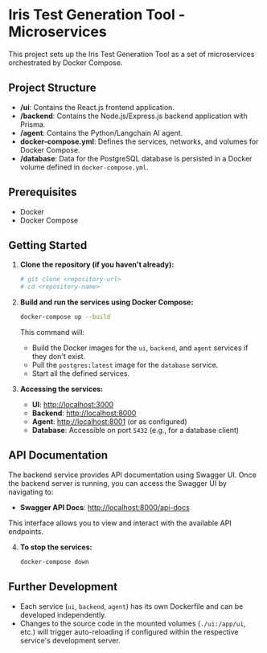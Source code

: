 # Iris Test Generation Tool - Microservices

This project sets up the Iris Test Generation Tool as a set of microservices orchestrated by Docker Compose.

## Project Structure

- **/ui**: Contains the React.js frontend application.
- **/backend**: Contains the Node.js/Express.js backend application with Prisma.
- **/agent**: Contains the Python/Langchain AI agent.
- **docker-compose.yml**: Defines the services, networks, and volumes for Docker Compose.
- **/database**: Data for the PostgreSQL database is persisted in a Docker volume defined in `docker-compose.yml`.

## Prerequisites

- Docker
- Docker Compose

## Getting Started

1.  **Clone the repository (if you haven't already):**
    ```bash
    # git clone <repository-url>
    # cd <repository-name>
    ```

2.  **Build and run the services using Docker Compose:**
    ```bash
    docker-compose up --build
    ```

    This command will:
    - Build the Docker images for the `ui`, `backend`, and `agent` services if they don't exist.
    - Pull the `postgres:latest` image for the `database` service.
    - Start all the defined services.

3.  **Accessing the services:**
    - **UI**: [http://localhost:3000](http://localhost:3000)
    - **Backend**: [http://localhost:8000](http://localhost:8000)
    - **Agent**: [http://localhost:8001](http://localhost:8001) (or as configured)
    - **Database**: Accessible on port `5432` (e.g., for a database client)

## API Documentation

The backend service provides API documentation using Swagger UI. Once the backend server is running, you can access the Swagger UI by navigating to:

- **Swagger API Docs**: [http://localhost:8000/api-docs](http://localhost:8000/api-docs)

This interface allows you to view and interact with the available API endpoints.

4.  **To stop the services:**
    ```bash
    docker-compose down
    ```

## Further Development

- Each service (`ui`, `backend`, `agent`) has its own Dockerfile and can be developed independently.
- Changes to the source code in the mounted volumes (`./ui:/app/ui`, etc.) will trigger auto-reloading if configured within the respective service's development server.
